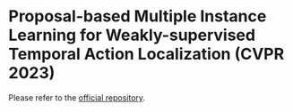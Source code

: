 # Proposal-based Multiple Instance Learning for Weakly-supervised Temporal Action Localization (CVPR 2023)

Please refer to the [official repository](https://github.com/RenHuan1999/CVPR2023_P-MIL).
